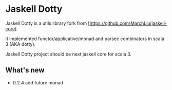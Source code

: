 # Jaskell Dotty

Jaskell Dotty is a utils library fork from [https://github.com/MarchLiu/jaskell-core].

It implemented functor/applicative/monad and parsec combinators in scala 3 (AKA dotty).

Jaskell Dotty project should be next jaskell core for scala 3.

## What's new

 - 0.2.4 add future monad